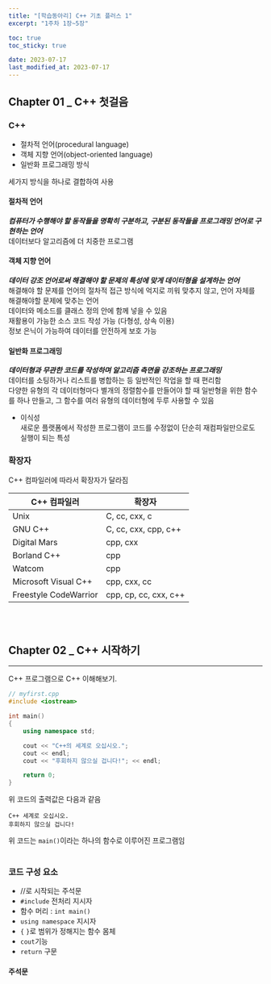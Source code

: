 ```yaml
---
title: "[학습동아리] C++ 기초 플러스 1"
excerpt: "1주차 1장~5장"

toc: true
toc_sticky: true

date: 2023-07-17
last_modified_at: 2023-07-17 
---
```

## Chapter 01 _ C++ 첫걸음
### C++
* 절차적 언어(procedural language)
* 객체 지향 언어(object-oriented language)
* 일반화 프로그래밍 방식

세가지 방식을 하나로 결합하여 사용
<br>

#### 절차적 언어   
***컴퓨터가 수행해야 할 동작들을 명확히 구분하고, 구분된 동작들을 프로그래밍 언어로 구현하는 언어***   
데이터보다 알고리즘에 더 치중한 프로그램 <br>

#### 객체 지향 언어   
***데이터 강조 언어로써 해결해야 할 문제의 특성에 맞게 데이터형을 설계하는 언어***   
해결해야 할 문제를 언어의 절차적 접근 방식에 억지로 끼워 맞추지 않고, 언어 
자체를 해결해야할 문제에 맞추는 언어   
데이터와 메소드를 클래스 정의 안에 함께 넣을 수 있음   
재활용이 가능한 소스 코드 작성 가능 (다형성, 상속 이용)   
정보 은닉이 가능하여 데이터를 안전하게 보호 가능   <br>

#### 일반화 프로그래밍   
***데이터형과 무관한 코드를 작성하며 알고리즘 측면을 강조하는 프로그래밍***   
데이터를 소팅하거나 리스트를 병합하는 등 일반적인 작업을 할 때 편리함   
다양한 유형의 각 데이터형마다 별개의 정렬함수를 만들어야 할 때 일반형을 위한 함수를 하나 만들고, 그 함수를 여러 유형의 데이터형에 두루 사용할 수 있음   <br>

* 이식성   
새로운 플랫폼에서 작성한 프로그램이 코드를 수정없이 단순히 재컴파일만으로도 실행이 되는 특성
   <br>
   
### 확장자
C++ 컴파일러에 따라서 확장자가 달라짐


|C++ 컴파일러|확장자|
|------------|-----|
|Unix|C, cc, cxx, c|
|GNU C++|C, cc, cxx, cpp, c++|
|Digital Mars|cpp, cxx|
|Borland C++|cpp|
|Watcom|cpp|
|Microsoft Visual C++|cpp, cxx, cc|
|Freestyle CodeWarrior|cpp, cp, cc, cxx, c++|

<br><br>


## Chapter 02 _ C++ 시작하기
---

C++ 프로그램으로 C++ 이해해보기.

```cpp
// myfirst.cpp
#include <iostream>

int main()
{
    using namespace std;

    cout << "C++의 세계로 오십시오.";
    cout << endl;
    cout << "후회하지 않으실 겁니다!"; << endl;

    return 0;
}
```

위 코드의 출력값은 다음과 같음   

    C++ 세계로 오십시오.
    후회하지 않으실 겁니다!

위 코드는 `main()`이라는 하나의 함수로 이루어진 프로그램임   
<br>

### 코드 구성 요소
* //로 시작되는 주석문
* `#include` 전처리 지시자
* 함수 머리 : `int main()`
* `using namespace` 지시자
* `{` `}`로 범위가 정해지는 함수 몸체
* `cout`기능
* `return` 구문

#### 주석문   

